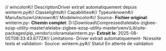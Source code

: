 // wincolor#// DescriptionDriver extrait automatiquement depuis winterm.py#// Classelights#// Capabilities#// Typeunknown#// ManufacturerUnknown#// Modelwincolor#// Source- **Fichier original**: winterm.py- **Chemin complet**: D:\Download\Compressed\elelabs-zigbee-ezsp-utility-master\elelabs-zigbee-ezsp-utility-master\venv\Lib\site-packages\pip\_vendor\colorama\winterm.py- **Extrait le**: 2025-08-05T08:33:43.677Z#// Limitations- Driver extrait automatiquement- Ncessite tests et validation- Source: winterm.py#// Statut En attente de validation